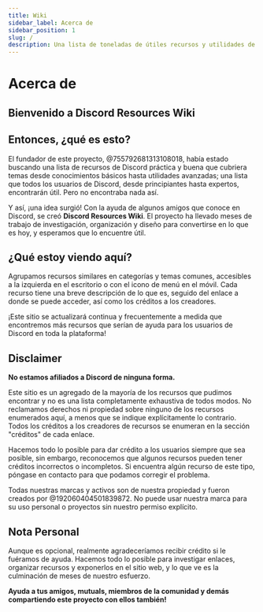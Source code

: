 ```yaml
---
title: Wiki
sidebar_label: Acerca de
sidebar_position: 1
slug: /
description: Una lista de toneladas de útiles recursos y utilidades de Discord para todo tipo de usuarios, desde principiantes hasta usuarios avanzados.
---
```


# Acerca de

## Bienvenido a Discord Resources Wiki

## Entonces, ¿qué es esto?

El fundador de este proyecto, @755792681313108018, había estado buscando una lista de recursos de Discord práctica y buena que cubriera temas desde conocimientos básicos hasta utilidades avanzadas; una lista que todos los usuarios de Discord, desde principiantes hasta expertos, encontrarán útil. Pero no encontraba nada así.

Y así, ¡una idea surgió!
Con la ayuda de algunos amigos que conoce en Discord, se creó **Discord Resources Wiki**. El proyecto ha llevado meses de trabajo de investigación, organización y diseño para convertirse en lo que es hoy, y esperamos que lo encuentre útil.

## ¿Qué estoy viendo aquí?

Agrupamos recursos similares en categorías y temas comunes, accesibles a la izquierda en el escritorio o con el icono de menú en el móvil. Cada recurso tiene una breve descripción de lo que es, seguido del enlace a donde se puede acceder, así como los créditos a los creadores.

¡Este sitio se actualizará continua y frecuentemente a medida que encontremos más recursos que serían de ayuda para los usuarios de Discord en toda la plataforma!

## Disclaimer

**No estamos afiliados a Discord de ninguna forma.**

Este sitio es un agregado de la mayoría de los recursos que pudimos encontrar y no es una lista completamente exhaustiva de todos modos. No reclamamos derechos ni propiedad sobre ninguno de los recursos enumerados aquí, a menos que se indique explícitamente lo contrario. Todos los créditos a los creadores de recursos se enumeran en la sección "créditos" de cada enlace.

Hacemos todo lo posible para dar crédito a los usuarios siempre que sea posible, sin embargo, reconocemos que algunos recursos pueden tener créditos incorrectos o incompletos. Si encuentra algún recurso de este tipo, póngase en contacto para que podamos corregir el problema.

Todas nuestras marcas y activos son de nuestra propiedad y fueron creados por @192060404501839872. No puede usar nuestra marca para su uso personal o proyectos sin nuestro permiso explícito.

## Nota Personal

Aunque es opcional, realmente agradeceríamos recibir crédito si le fuéramos de ayuda. Hacemos todo lo posible para investigar enlaces, organizar recursos y exponerlos en el sitio web, y lo que ve es la culminación de meses de nuestro esfuerzo.

**Ayuda a tus amigos, mutuals, miembros de la comunidad y demás compartiendo este proyecto con ellos también!**
